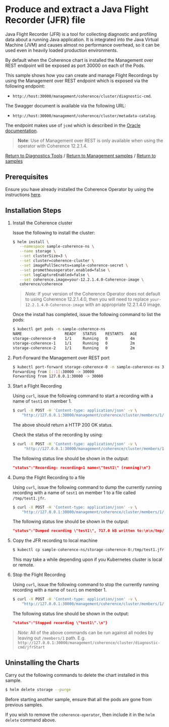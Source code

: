 # Produce and extract a Java Flight Recorder (JFR) file

Java Flight Recorder (JFR) is a tool for collecting diagnostic and profiling 
data about a running Java application. It is integrated into the Java Virtual Machine (JVM) 
and causes almost no performance overhead, so it can be used even in heavily loaded production environments.

By default when the Coherence chart is installed the Management over REST endpoint will be exposed
as port 30000 on each of the Pods. 

This sample shows how you can create and manage Flight Recordings by using the Management over REST endpoint
which is exposed via the following endpoint:

* `http://host:30000/management/coherence/cluster/diagnostic-cmd`.

The Swagger document is available via the following URL:  

* `http://host:30000/management/coherence/cluster/metadata-catalog`.

The endpoint makes use of `jcmd` which is described in the [Oracle documentation](https://docs.oracle.com/javacomponents/jmc-5-4/jfr-runtime-guide/comline.htm).

> **Note**: Use of Management over REST is only available when using the
> operator with Coherence 12.2.1.4.

[Return to Diagnostics Tools](../) / [Return to Management samples](../../) / [Return to samples](../../../README.md#list-of-samples)

## Prerequisites

Ensure you have already installed the Coherence Operator by using the instructions [here](../../../README.md#install-the-coherence-operator).

## Installation Steps

1. Install the Coherence cluster

   Issue the following to install the cluster:

   ```bash
   $ helm install \
      --namespace sample-coherence-ns \
      --name storage \
      --set clusterSize=3 \
      --set cluster=coherence-cluster \
      --set imagePullSecrets=sample-coherence-secret \
      --set prometheusoperator.enabled=false \
      --set logCaptureEnabled=false \
      --set coherence.image=your-12.2.1.4.0-Coherence-image \
      coherence/coherence
   ```
   
   > *Note:* If your version of the Coherence Operator does not default to using Coherence
   > 12.2.1.4.0, then you will need to replace `your-12.2.1.4.0-Coherence-image` with an
   > appropriate 12.2.1.4.0 image.
   
   Once the install has completed, issue the following command to list the pods:
   
   ```bash
   $ kubectl get pods -n sample-coherence-ns
   NAME                   READY   STATUS    RESTARTS   AGE
   storage-coherence-0    1/1     Running   0          4m
   storage-coherence-1    1/1     Running   0          2m   
   storage-coherence-2    1/1     Running   0          2m
   ```
   
1. Port-Forward the Management over REST port

   ```bash
   $ kubectl port-forward storage-coherence-0 -n sample-coherence-ns 30000:30000
   Forwarding from [::1]:30000 -> 30000
   Forwarding from 127.0.0.1:30000 -> 30000
   ```   
   
1. Start a Flight Recording

   Using `curl`, issue the following command to start a recording with a name of `test1` on member 1.
   
   ```bash
   $ curl -X POST -H 'Content-type: application/json' -v \
       "http://127.0.0.1:30000/management/coherence/cluster/members/1/diagnostic-cmd/jfrStart?options=name%3Dtest1"
   ```
   
   The above should return a HTTP 200 OK status.
   
   Check the status of the recording by using:
   
   ```bash
   $ curl -X POST -H 'Content-type: application/json' -v \
        "http://127.0.0.1:30000/management/coherence/cluster/members/1/diagnostic-cmd/jfrCheck?options=name%3Dtest1"
   ```
   
   The following status line should be shown in the output:
   
   ```json
   "status":"Recording: recording=1 name=\"test1\" (running)\n"}
   ```
   
1. Dump the Flight Recording to a file
       
   Using `curl`, issue the following command to dump the currently running recording with a 
   name of `test1` on member 1 to a file called `/tmp/test1.jfr`.
   
   ```bash
   $ curl -X POST -H 'Content-type: application/json' -v \
       "http://127.0.0.1:30000/management/coherence/cluster/members/1/diagnostic-cmd/jfrDump?options=name%3Dtest1,filename%3D/tmp/test1.jfr"
   ```
   
   The following status line should be shown in the output:
   
   ```json
   "status":"Dumped recording \"test1\", 717.0 kB written to:\n\n/tmp/test1.jfr\n"}
   ```
   
1. Copy the JFR recording to local machine

   ```bash
   $ kubectl cp sample-coherence-ns/storage-coherence-0:/tmp/test1.jfr test1.jfr
   ```  
   
   This may take a while depending upon if you Kubernetes cluster is local or remote.
  
1. Stop the Flight Recording

   Using `curl`, issue the following command to stop the currently running recording with a 
   name of `test1` on member 1.
   
   ```bash
   $ curl -X POST -H 'Content-type: application/json' -v \
       "http://127.0.0.1:30000/management/coherence/cluster/members/1/diagnostic-cmd/jfrStop?options=name%3Dtest1"
   ```
   
   The following status line should be shown in the output:
   
   ```json
   "status":"Stopped recording \"test1\".\n"}
   ```

> *Note:* All of the above commands can be run against all nodes by leaving out `/members/1` path. E.g.
> `http://127.0.0.1:30000/management/coherence/cluster/diagnostic-cmd/jfrStart` 

## Uninstalling the Charts

Carry out the following commands to delete the chart installed in this sample.

```bash
$ helm delete storage --purge
```

Before starting another sample, ensure that all the pods are gone from previous samples.

If you wish to remove the `coherence-operator`, then include it in the `helm delete` command above. 
  

    



   
